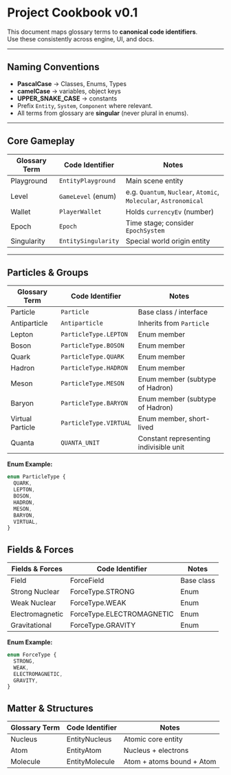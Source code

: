 # Project Cookbook v0.1

This document maps glossary terms to **canonical code identifiers**.  
Use these consistently across engine, UI, and docs.  

---

## Naming Conventions

- **PascalCase** → Classes, Enums, Types  
- **camelCase** → variables, object keys  
- **UPPER_SNAKE_CASE** → constants  
- Prefix `Entity`, `System`, `Component` where relevant.  
- All terms from glossary are **singular** (never plural in enums).  

---

## Core Gameplay

| Glossary Term | Code Identifier | Notes |
|---------------|----------------|-------|
| Playground | `EntityPlayground` | Main scene entity |
| Level | `GameLevel` (enum) | e.g. `Quantum`, `Nuclear`, `Atomic`, `Molecular`, `Astronomical` |
| Wallet | `PlayerWallet` | Holds `currencyEv` (number) |
| Epoch | `Epoch` | Time stage; consider `EpochSystem` |
| Singularity | `EntitySingularity` | Special world origin entity |

---

## Particles & Groups

| Glossary Term | Code Identifier | Notes |
|---------------|----------------|-------|
| Particle | `Particle` | Base class / interface |
| Antiparticle | `Antiparticle` | Inherits from `Particle` |
| Lepton | `ParticleType.LEPTON` | Enum member |
| Boson | `ParticleType.BOSON` | Enum member |
| Quark | `ParticleType.QUARK` | Enum member |
| Hadron | `ParticleType.HADRON` | Enum member |
| Meson | `ParticleType.MESON` | Enum member (subtype of Hadron) |
| Baryon | `ParticleType.BARYON` | Enum member (subtype of Hadron) |
| Virtual Particle | `ParticleType.VIRTUAL` | Enum member, short-lived |
| Quanta | `QUANTA_UNIT` | Constant representing indivisible unit |

**Enum Example:**

```ts
enum ParticleType {
  QUARK,
  LEPTON,
  BOSON,
  HADRON,
  MESON,
  BARYON,
  VIRTUAL,
}
```

## Fields & Forces

| Fields & Forces | Code Identifier | Notes |
|---------------|----------------|-------|
| Field| ForceField | Base class |
| Strong Nuclear | ForceType.STRONG | Enum |
| Weak Nuclear |ForceType.WEAK | Enum |
| Electromagnetic | ForceType.ELECTROMAGNETIC | Enum |
| Gravitational | ForceType.GRAVITY | Enum |

**Enum Example:**

```ts
enum ForceType {
  STRONG,
  WEAK,
  ELECTROMAGNETIC,
  GRAVITY,
}
```

## Matter & Structures

| Glossary Term | Code Identifier | Notes |
|---------------|----------------|-------|
| Nucleus | EntityNucleus | Atomic core entity |
| Atom | EntityAtom | Nucleus + electrons |
| Molecule | EntityMolecule | Atom + atoms bound + Atom |
